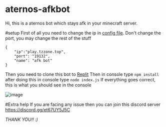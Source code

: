 # aternos-afkbot
Hi, this is a aternos bot which stays afk in your minecraft server.

#setup
First of all you need to change the ip in [config file](https://github.com/krushna06/afk-bot-for-aternos/blob/main/config.json).
Don't change the port, you may change the rest of the stuff
```
{
	"ip":"play.tzzone.top",
	"port": "19132",
	"name": "afk bot"
}

```
Then you need to clone this bot to [Replit](https://replit.com/~)
Then in console type ```npm install``` after doing this in console type ```node index.js```
If everything goes correct, this is what you should see in the console


![image](https://user-images.githubusercontent.com/69315835/128631156-f5e257dd-4748-477c-87f1-d627c853590f.png)


#Extra help
If you are facing any issue then you can join this discord server
https://discord.gg/et67UY5J5C

*THANK YOU!! :)*
